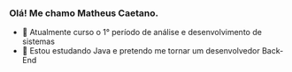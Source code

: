 ### Olá! Me chamo Matheus Caetano.

- 🔭 Atualmente curso o 1° período de análise e desenvolvimento de sistemas
- 🌱 Estou estudando Java e pretendo me tornar um desenvolvedor Back-End


